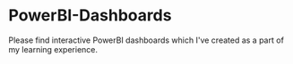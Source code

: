 # PowerBI-Dashboards
Please find interactive PowerBI dashboards which I've created as a part of my learning experience.
